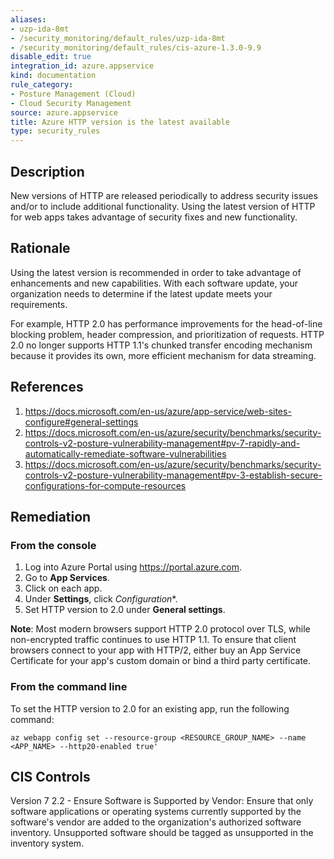 ```yaml
---
aliases:
- uzp-ida-8mt
- /security_monitoring/default_rules/uzp-ida-8mt
- /security_monitoring/default_rules/cis-azure-1.3.0-9.9
disable_edit: true
integration_id: azure.appservice
kind: documentation
rule_category:
- Posture Management (Cloud)
- Cloud Security Management
source: azure.appservice
title: Azure HTTP version is the latest available
type: security_rules
---
```


## Description

New versions of HTTP are released periodically to address security issues and/or to include additional functionality. Using the latest version of HTTP for web apps takes advantage of security fixes and new functionality.

## Rationale

Using the latest version is recommended in order to take advantage of enhancements and new capabilities. With each software update, your organization needs to determine if the latest update meets your requirements.

For example, HTTP 2.0 has performance improvements for the head-of-line blocking problem, header compression, and prioritization of requests. HTTP 2.0 no longer supports HTTP 1.1's chunked transfer encoding mechanism because it provides its own, more efficient mechanism for data streaming.

## References

1. https://docs.microsoft.com/en-us/azure/app-service/web-sites-configure#general-settings
2. https://docs.microsoft.com/en-us/azure/security/benchmarks/security-controls-v2-posture-vulnerability-management#pv-7-rapidly-and-automatically-remediate-software-vulnerabilities
3. https://docs.microsoft.com/en-us/azure/security/benchmarks/security-controls-v2-posture-vulnerability-management#pv-3-establish-secure-configurations-for-compute-resources

## Remediation

### From the console

1. Log into Azure Portal using https://portal.azure.com.
2. Go to **App Services**.
3. Click on each app.
4. Under **Settings**, click *Configuration**.
5. Set HTTP version to 2.0 under **General settings**.

**Note**: Most modern browsers support HTTP 2.0 protocol over TLS, while non-encrypted traffic continues to use HTTP 1.1. To ensure that client browsers connect to your app with HTTP/2, either buy an App Service Certificate for your app's custom domain or bind a third party certificate.

### From the command line

To set the HTTP version to 2.0 for an existing app, run the following command:

`az webapp config set --resource-group <RESOURCE_GROUP_NAME> --name <APP_NAME> --http20-enabled true'`

## CIS Controls

Version 7 2.2 - Ensure Software is Supported by Vendor: Ensure that only software applications or operating systems currently supported by the software's vendor are added to the organization's authorized software inventory. Unsupported software should be tagged as unsupported in the inventory system.
